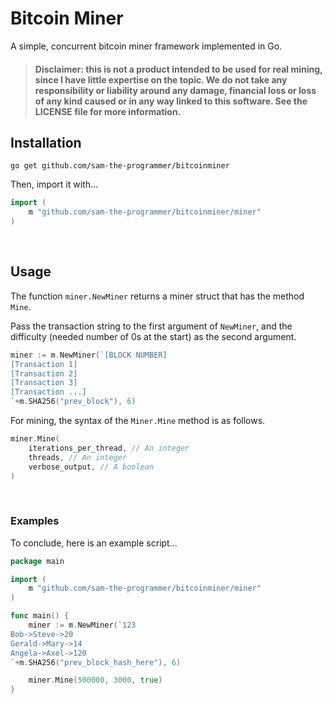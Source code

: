 # Bitcoin Miner

A simple, concurrent bitcoin miner framework implemented in Go.

> #### Disclaimer: this is not a product intended to be used for real mining, since I have little expertise on the topic. We do not take any responsibility or liability around any damage, financial loss or loss of any kind caused or in any way linked to this software. See the LICENSE file for more information.

## Installation

```shell
go get github.com/sam-the-programmer/bitcoinminer
```

Then, import it with...

```go
import (
	m "github.com/sam-the-programmer/bitcoinminer/miner"
)
```

<br>

## Usage

The function `miner.NewMiner` returns a miner struct that has the method `Mine`.

Pass the transaction string to the first argument of `NewMiner`, and the difficulty (needed number of 0s at the start) as the second argument.

```go
miner := m.NewMiner(`[BLOCK NUMBER]
[Transaction 1]
[Transaction 2]
[Transaction 3]
[Transaction ...]
`+m.SHA256("prev_block"), 6)
```

For mining, the syntax of the `Miner.Mine` method is as follows.

```go
miner.Mine(
	iterations_per_thread, // An integer
	threads, // An integer
	verbose_output, // A boolean
)
```
<br>

### Examples
To conclude, here is an example script...

```go
package main

import (
	m "github.com/sam-the-programmer/bitcoinminer/miner"
)

func main() {
	miner := m.NewMiner(`123
Bob->Steve->20
Gerald->Mary->14
Angela->Axel->120
`+m.SHA256("prev_block_hash_here"), 6)

	miner.Mine(500000, 3000, true)
}
```
